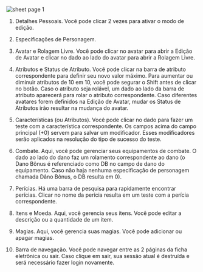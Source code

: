 ![sheet page 1](https://user-images.githubusercontent.com/71353674/160726319-da5e76fc-6f73-4a5d-873a-80b62904ab06.png)

1. Detalhes Pessoais. Você pode clicar 2 vezes para ativar o modo de edição.

2. Especificações de Personagem.

3. Avatar e Rolagem Livre. Você pode clicar no avatar para abrir a Edição de Avatar e clicar no dado ao lado do avatar para abrir a Rolagem Livre.

4. Atributos e Status de Atributo. Você pode clicar na barra de atributo correspondente para definir seu novo valor máximo. Para aumentar ou diminuir atributos de 10 em 10, você pode segurar o Shift antes de clicar no botão. Caso o atributo seja rolável, um dado ao lado da barra de atributo aparecerá para rolar o atributo correspondente. Caso diferentes avatares forem definidos na Edição de Avatar, mudar os Status de Atributos irão resultar na mudança do avatar.

5. Características (ou Atributos). Você pode clicar no dado para fazer um teste com a característica correspondente. Os campos acima do campo principal (+0) servem para salvar um modificador. Esses modificadores serão aplicados na resolução do tipo de sucesso do teste.

6. Combate. Aqui, você pode gerenciar seus equipamentos de combate. O dado ao lado do dano faz um rolamento correspondente ao dano (o Dano Bônus é referenciado como DB no campo de dano do equipamento. Caso não haja nenhuma especificação de personagem chamada Dâno Bônus, o DB resulta em 0).

7. Perícias. Há uma barra de pesquisa para rapidamente encontrar perícias. Clicar no nome da perícia resulta em um teste com a perícia correspondente.

8. Itens e Moeda. Aqui, você gerencia seus itens. Você pode editar a descrição ou a quantidade de um item.

9. Magias. Aqui, você gerencia suas magias. Você pode adicionar ou apagar magias.

10. Barra de navegação. Você pode navegar entre as 2 páginas da ficha eletrônica ou sair. Caso clique em sair, sua sessão atual é destruída e será necessário fazer login novamente.
